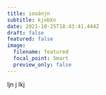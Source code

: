 ```yaml
---
title: iooànjn
subtitle: kjnbkn
date: 2021-10-25T18:43:41.444Z
draft: false
featured: false
image:
  filename: featured
  focal_point: Smart
  preview_only: false
---
```

ljn j lkj